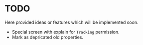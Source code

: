 # TODO

Here provided ideas or features which will be implemented soon.

- Special screen with explain for `Tracking` permission.
- Mark as depricated old properties.
